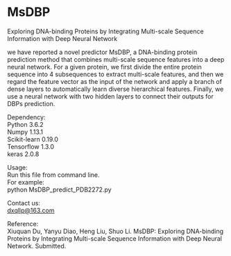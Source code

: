 # MsDBP
Exploring DNA-binding Proteins by Integrating Multi-scale Sequence Information with Deep Neural Network

we have reported a novel predictor MsDBP, a DNA-binding protein prediction method that combines multi-scale sequence features into a deep neural network. For a given protein, we first divide the entire protein sequence into 4 subsequences to extract multi-scale features, and then we regard the feature vector as the input of the network and apply a branch of dense layers to automatically learn diverse hierarchical features. Finally, we use a neural network with two hidden layers to connect their outputs for DBPs prediction.

Dependency:</br>
Python 3.6.2</br>
Numpy 1.13.1</br>
Scikit-learn 0.19.0</br>
Tensorflow 1.3.0</br>
keras 2.0.8</br>

Usage:</br>
Run this file from command line.</br>
For example:</br>
python MsDBP_predict_PDB2272.py</br>

Contact us:</br>
dxqllp@163.com

Reference:</br>
Xiuquan Du, Yanyu Diao, Heng Liu, Shuo Li. MsDBP: Exploring DNA-binding Proteins by Integrating Multi-scale Sequence Information with Deep Neural Network. Submitted.
